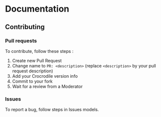# Documentation
## Contributing
### Pull requests
To contribute, follow these steps :
1. Create new Pull Request
2. Change name to `PR: <description>` (replace `<description>` by your pull request description)
3. Add your Crocrodile version info
4. Commit to your fork
5. Wait for a review from a Moderator
### Issues
To report a bug, follow steps in Issues models.
